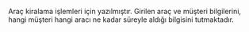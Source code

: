 Araç kiralama işlemleri için yazılmıştır. Girilen araç ve müşteri bilgilerini, hangi müşteri hangi aracı ne kadar süreyle aldığı bilgisini tutmaktadır.
